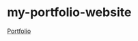 # my-portfolio-website

<a target="_blank" href="https://hareeshcs33.github.io/my-portfolio-website/">Portfolio</a>
